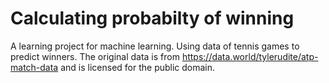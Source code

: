 
# Calculating probabilty of winning
A learning project for machine learning.
Using data of tennis games to predict winners.
The original data is from https://data.world/tylerudite/atp-match-data and is licensed for the public domain.
